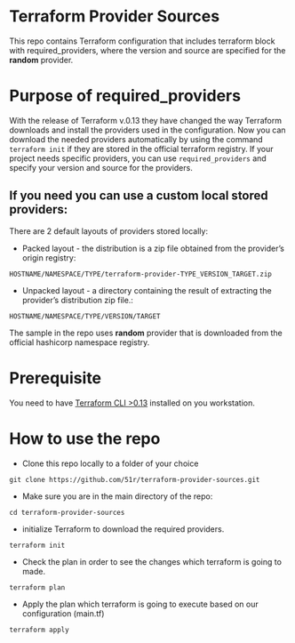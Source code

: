 # Terraform Provider Sources

This repo contains Terraform configuration that includes terraform block with required_providers, where the version and source are specified for the **random** provider.

# Purpose of required_providers

With the release of Terraform v.0.13 they have changed the way Terraform downloads and install the providers used in the configuration. Now you can download the needed providers automatically by using the command `terraform init` if they are stored in the official terraform registry. If your project needs specific providers, you can use `required_providers` and specify your version and source for the providers.

## If you need you can use a custom local stored providers:

There are 2 default layouts of providers stored locally:

- Packed layout - the distribution is a zip file obtained from the provider’s origin registry:
```
HOSTNAME/NAMESPACE/TYPE/terraform-provider-TYPE_VERSION_TARGET.zip
```

- Unpacked layout - a directory containing the result of extracting the provider’s distribution zip file.: 
```
HOSTNAME/NAMESPACE/TYPE/VERSION/TARGET 
```

The sample in the repo uses **random** provider that is downloaded from the official hashicorp namespace registry. 

# Prerequisite
You need to have [Terraform CLI >0.13](https://learn.hashicorp.com/tutorials/terraform/install-cli) installed on you workstation. 

# How to use the repo

* Clone this repo locally to a folder of your choice
```
git clone https://github.com/51r/terraform-provider-sources.git
```

* Make sure you are in the main directory of the repo:
```
cd terraform-provider-sources
```

* initialize Terraform to download the required providers.
```
terraform init
```

* Check the plan in order to see the changes which terraform is going to made.
```
terraform plan
```

* Apply the plan which terraform is going to execute based on our configuration (main.tf)
```
terraform apply
```


